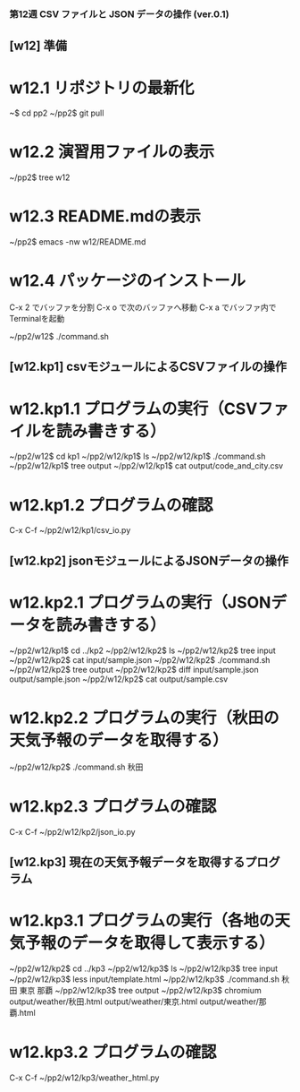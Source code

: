 ### 第12週 CSV ファイルと JSON データの操作 (ver.0.1) ###

## [w12] 準備 ##

# w12.1 リポジトリの最新化
~$ cd pp2
~/pp2$ git pull

# w12.2 演習用ファイルの表示
~/pp2$ tree w12

# w12.3 README.mdの表示
~/pp2$ emacs -nw w12/README.md

# w12.4 パッケージのインストール
C-x 2 でバッファを分割
C-x o で次のバッファへ移動
C-x a でバッファ内でTerminalを起動

~/pp2/w12$ ./command.sh

## [w12.kp1] csvモジュールによるCSVファイルの操作 ##

# w12.kp1.1 プログラムの実行（CSVファイルを読み書きする）
~/pp2/w12$ cd kp1
~/pp2/w12/kp1$ ls
~/pp2/w12/kp1$ ./command.sh
~/pp2/w12/kp1$ tree output
~/pp2/w12/kp1$ cat output/code_and_city.csv

# w12.kp1.2 プログラムの確認
C-x C-f ~/pp2/w12/kp1/csv_io.py

## [w12.kp2] jsonモジュールによるJSONデータの操作 ##

# w12.kp2.1 プログラムの実行（JSONデータを読み書きする）
~/pp2/w12/kp1$ cd ../kp2
~/pp2/w12/kp2$ ls
~/pp2/w12/kp2$ tree input
~/pp2/w12/kp2$ cat input/sample.json
~/pp2/w12/kp2$ ./command.sh
~/pp2/w12/kp2$ tree output
~/pp2/w12/kp2$ diff input/sample.json output/sample.json
~/pp2/w12/kp2$ cat output/sample.csv 

# w12.kp2.2 プログラムの実行（秋田の天気予報のデータを取得する）
~/pp2/w12/kp2$ ./command.sh 秋田

# w12.kp2.3 プログラムの確認
C-x C-f ~/pp2/w12/kp2/json_io.py

## [w12.kp3] 現在の天気予報データを取得するプログラム ##

# w12.kp3.1 プログラムの実行（各地の天気予報のデータを取得して表示する）
~/pp2/w12/kp2$ cd ../kp3
~/pp2/w12/kp3$ ls
~/pp2/w12/kp3$ tree input
~/pp2/w12/kp3$ less input/template.html
~/pp2/w12/kp3$ ./command.sh 秋田 東京 那覇
~/pp2/w12/kp3$ tree output
~/pp2/w12/kp3$ chromium output/weather/秋田.html output/weather/東京.html output/weather/那覇.html

# w12.kp3.2 プログラムの確認
C-x C-f ~/pp2/w12/kp3/weather_html.py
